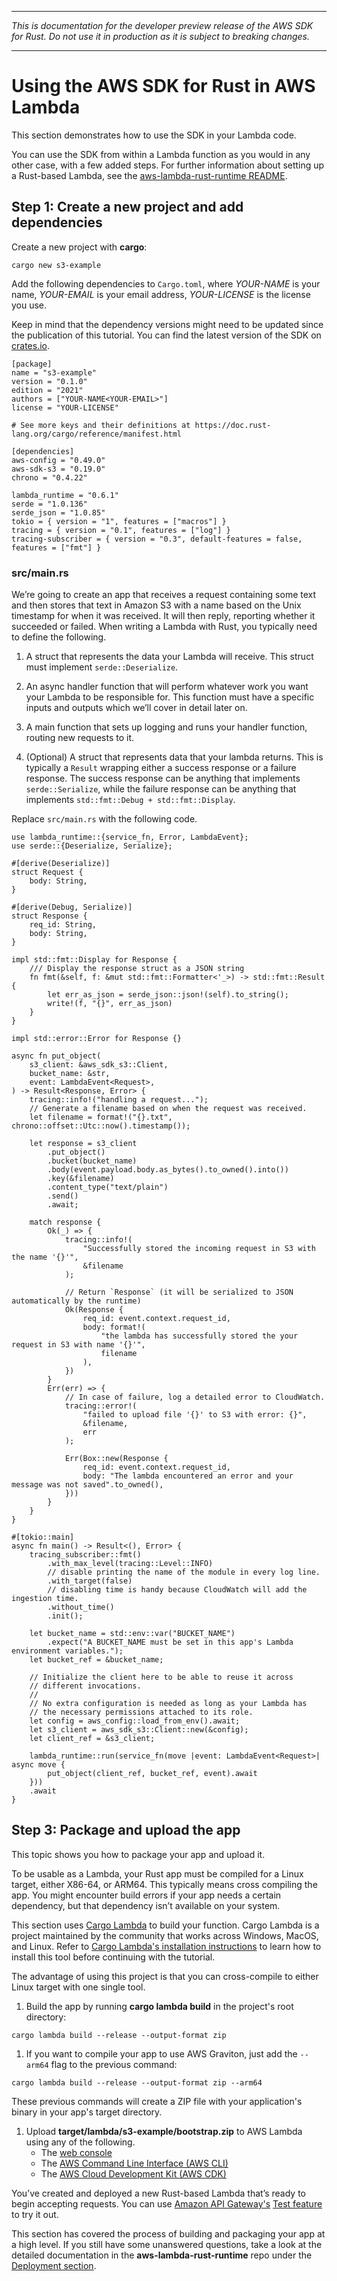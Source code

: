 --------

 *This is documentation for the developer preview release of the AWS SDK for Rust\. Do not use it in production as it is subject to breaking changes\.* 

--------

# Using the AWS SDK for Rust in AWS Lambda<a name="lambda"></a>

This section demonstrates how to use the SDK in your Lambda code\.

You can use the SDK from within a Lambda function as you would in any other case, with a few added steps\. For further information about setting up a Rust\-based Lambda, see the [aws\-lambda\-rust\-runtime README](https://github.com/awslabs/aws-lambda-rust-runtime#2-deploying-the-binary-to-aws-lambda)\. 

## Step 1: Create a new project and add dependencies<a name="lambda-step1"></a>

Create a new project with **cargo**:

```
cargo new s3-example
```

Add the following dependencies to `Cargo.toml`, where *YOUR\-NAME* is your name, *YOUR\-EMAIL* is your email address, *YOUR\-LICENSE* is the license you use.

Keep in mind that the dependency versions might need to be updated since the publication of this tutorial. You can find the latest version of the SDK on [crates\.io](https://crates.io/search?q=aws-sdk)\.

```
[package]
name = "s3-example"
version = "0.1.0"
edition = "2021"
authors = ["YOUR-NAME<YOUR-EMAIL>"]
license = "YOUR-LICENSE"

# See more keys and their definitions at https://doc.rust-lang.org/cargo/reference/manifest.html

[dependencies]
aws-config = "0.49.0"
aws-sdk-s3 = "0.19.0"
chrono = "0.4.22"

lambda_runtime = "0.6.1"
serde = "1.0.136"
serde_json = "1.0.85"
tokio = { version = "1", features = ["macros"] }
tracing = { version = "0.1", features = ["log"] }
tracing-subscriber = { version = "0.3", default-features = false, features = ["fmt"] }
```

### src/main\.rs<a name="lambda-step2-main.rs"></a>

We’re going to create an app that receives a request containing some text and then stores that text in Amazon S3 with a name based on the Unix timestamp for when it was received\. It will then reply, reporting whether it succeeded or failed\. When writing a Lambda with Rust, you typically need to define the following\.

1. A struct that represents the data your Lambda will receive\. This struct must implement `serde::Deserialize`\.

1. An async handler function that will perform whatever work you want your Lambda to be responsible for\. This function must have a specific inputs and outputs which we’ll cover in detail later on\.

1. A main function that sets up logging and runs your handler function, routing new requests to it\.

1. \(Optional\) A struct that represents data that your lambda returns\. This is typically a `Result` wrapping either a success response or a failure response. The success response can be anything that implements `serde::Serialize`\, while the failure response can be anything that implements `std::fmt::Debug + std::fmt::Display`.

Replace `src/main.rs` with the following code\.

```
use lambda_runtime::{service_fn, Error, LambdaEvent};
use serde::{Deserialize, Serialize};

#[derive(Deserialize)]
struct Request {
    body: String,
}

#[derive(Debug, Serialize)]
struct Response {
    req_id: String,
    body: String,
}

impl std::fmt::Display for Response {
    /// Display the response struct as a JSON string
    fn fmt(&self, f: &mut std::fmt::Formatter<'_>) -> std::fmt::Result {
        let err_as_json = serde_json::json!(self).to_string();
        write!(f, "{}", err_as_json)
    }
}

impl std::error::Error for Response {}

async fn put_object(
    s3_client: &aws_sdk_s3::Client,
    bucket_name: &str,
    event: LambdaEvent<Request>,
) -> Result<Response, Error> {
    tracing::info!("handling a request...");
    // Generate a filename based on when the request was received.
    let filename = format!("{}.txt", chrono::offset::Utc::now().timestamp());

    let response = s3_client
        .put_object()
        .bucket(bucket_name)
        .body(event.payload.body.as_bytes().to_owned().into())
        .key(&filename)
        .content_type("text/plain")
        .send()
        .await;

    match response {
        Ok(_) => {
            tracing::info!(
                "Successfully stored the incoming request in S3 with the name '{}'",
                &filename
            );

            // Return `Response` (it will be serialized to JSON automatically by the runtime)
            Ok(Response {
                req_id: event.context.request_id,
                body: format!(
                    "the lambda has successfully stored the your request in S3 with name '{}'",
                    filename
                ),
            })
        }
        Err(err) => {
            // In case of failure, log a detailed error to CloudWatch.
            tracing::error!(
                "failed to upload file '{}' to S3 with error: {}",
                &filename,
                err
            );

            Err(Box::new(Response {
                req_id: event.context.request_id,
                body: "The lambda encountered an error and your message was not saved".to_owned(),
            }))
        }
    }
}

#[tokio::main]
async fn main() -> Result<(), Error> {
    tracing_subscriber::fmt()
        .with_max_level(tracing::Level::INFO)
        // disable printing the name of the module in every log line.
        .with_target(false)
        // disabling time is handy because CloudWatch will add the ingestion time.
        .without_time()
        .init();

    let bucket_name = std::env::var("BUCKET_NAME")
        .expect("A BUCKET_NAME must be set in this app's Lambda environment variables.");
    let bucket_ref = &bucket_name;

    // Initialize the client here to be able to reuse it across
    // different invocations.
    //
    // No extra configuration is needed as long as your Lambda has
    // the necessary permissions attached to its role.
    let config = aws_config::load_from_env().await;
    let s3_client = aws_sdk_s3::Client::new(&config);
    let client_ref = &s3_client;

    lambda_runtime::run(service_fn(move |event: LambdaEvent<Request>| async move {
        put_object(client_ref, bucket_ref, event).await
    }))
    .await
}
```

## Step 3: Package and upload the app<a name="lambda-step3"></a>

This topic shows you how to package your app and upload it\.

To be usable as a Lambda, your Rust app must be compiled for a Linux target, either X86-64, or ARM64\. This typically means cross compiling the app\. You might encounter build errors if your app needs a certain dependency, but that dependency isn’t available on your system\.

This section uses [Cargo Lambda](https:://www.cargo-lambda.info) to build your function. Cargo Lambda is a project maintained by the community that works across Windows, MacOS, and Linux. Refer to [Cargo Lambda's installation instructions](https://www.cargo-lambda.info/guide/installation.html) to learn how to install this tool before continuing with the tutorial.

The advantage of using this project is that you can cross-compile to either Linux target with one single tool.

1. Build the app by running **cargo lambda build** in the project's root directory:

```
cargo lambda build --release --output-format zip
```

1. If you want to compile your app to use AWS Graviton, just add the `--arm64` flag to the previous command:

```
cargo lambda build --release --output-format zip --arm64
```

These previous commands will create a ZIP file with your application's binary in your app's target directory.

1. Upload **target/lambda/s3-example/bootstrap\.zip** to AWS Lambda using any of the following\.
   + The [web console](https://docs.aws.amazon.com/lambda/latest/dg/gettingstarted-package.html)
   + The [AWS Command Line Interface \(AWS CLI\)](https://github.com/awslabs/aws-lambda-rust-runtime#aws-cli)
   + The [AWS Cloud Development Kit \(AWS CDK\)](https://aws.amazon.com/cdk)

You’ve created and deployed a new Rust\-based Lambda that’s ready to begin accepting requests\. You can use [Amazon API Gateway's](https://aws.amazon.com/api-gateway) [Test feature](https://docs.aws.amazon.com/apigateway/latest/developerguide/how-to-test-method.html) to try it out\.

This section has covered the process of building and packaging your app at a high level\. If you still have some unanswered questions, take a look at the detailed documentation in the **aws\-lambda\-rust\-runtime** repo under the [Deployment section](https://github.com/awslabs/aws-lambda-rust-runtime#2-deploying-the-binary-to-aws-lambda)\.